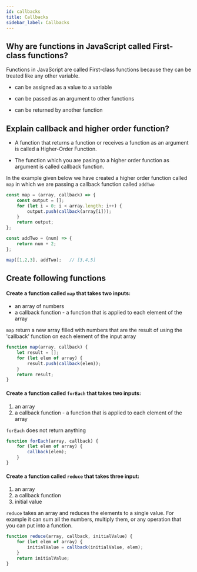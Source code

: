 ```yaml
---
id: callbacks
title: Callbacks
sidebar_label: Callbacks
---
```


## Why are functions in JavaScript called First-class functions?

Functions in JavaScript are called First-class functions because they can be treated like any other variable.

* can be assigned as a value to a variable

* can be passed as an argument to other functions

* can be returned by another function

## Explain callback and higher order function?

* A function that returns a function or receives a function as an argument is called a Higher-Order Function.

* The function which you are pasing to a higher order function as argument is called callback function.

In the example given below we have created a higher order function called `map` in which we are passing a callback function called `addTwo`

```js
const map = (array, callback) => {
    const output = [];
    for (let i = 0; i < array.length; i++) {
        output.push(callback(array[i]));
    }
    return output;
};

const addTwo = (num) => {
    return num + 2;
};

map([1,2,3], addTwo);   // [3,4,5]
```

## Create following functions

#### Create a function called `map` that takes two inputs:
* an array of numbers
* a callback function - a function that is applied to each element of the array

`map` return a new array filled with numbers that are the result of using the 'callback' function on each element of the input array

```js title="map"
function map(array, callback) {
    let result = [];
    for (let elem of array) {
        result.push(callback(elem));
    }
    return result;
}
```

#### Create a function called `forEach` that takes two inputs:
1. an array
2. a callback function - a function that is applied to each element of the array

`forEach` does not return anything

```js title="forEach"
function forEach(array, callback) {
    for (let elem of array) {
        callback(elem);
    }
}
```

#### Create a function called `reduce` that takes three input:
1. an array
2. a callback function
3. initial value

`reduce` takes an array and reduces the elements to a single value. For example it can sum all the numbers, multiply them, or any operation that you can put into a function.

```js title="reduce"
function reduce(array, callback, initialValue) {
    for (let elem of array) {
        initialValue = callback(initialValue, elem);
    }
    return initialValue;
}
```
